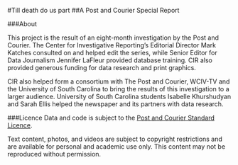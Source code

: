 #Till death do us part
##A Post and Courier Special Report

###About

This project is the result of an eight-month investigation by the Post and Courier. The Center for Investigative Reporting’s Editorial Director Mark Katches consulted on and helped edit the series, while Senior Editor for Data Journalism Jennifer LaFleur provided database training. CIR also provided generous funding for data research and print graphics.

CIR also helped form a consortium with The Post and Courier, WCIV-TV and the University of South Carolina to bring the results of this investigation to a larger audience. University of South Carolina students Isabelle Khurshudyan and Sarah Ellis helped the newspaper and its partners with data research.

###Licence
Data and code is subject to the [Post and Courier Standard Licence](https://github.com/postandcourier/PC-Standard-License).

Text content, photos, and videos are subject to copyright restrictions and are available for personal and academic use only. This content may not be reproduced without permission.
